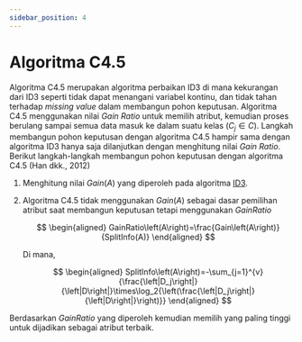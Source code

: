 ```yaml
---
sidebar_position: 4
---
```


# Algoritma C4.5

Algoritma C4.5 merupakan algoritma perbaikan ID3 di mana kekurangan dari ID3 seperti tidak dapat menangani variabel kontinu, dan tidak tahan terhadap *missing value* dalam membangun pohon keputusan. Algoritma C4.5 menggunakan nilai *Gain Ratio* untuk memilih atribut, kemudian proses berulang sampai semua data masuk ke dalam suatu kelas  $(C_j\in C)$. Langkah membangun pohon keputusan dengan algoritma C4.5 hampir sama dengan algoritma ID3 hanya saja dilanjutkan dengan menghitung nilai *Gain Ratio*. Berikut langkah-langkah membangun pohon keputusan dengan algoritma C4.5 (Han dkk., 2012)

1. Menghitung nilai $Gain\left(A\right)$ yang diperoleh pada algoritma [ID3](/articles/klasifikasi/algoritma_id3).

2. Algoritma C4.5 tidak menggunakan $Gain\left(A\right)$ sebagai dasar pemilihan atribut saat membangun keputusan tetapi menggunakan $Gain Ratio$

   $$
   \begin{aligned}
      GainRatio\left(A\right)=\frac{Gain\left(A\right)}{SplitInfo(A)}
   \end{aligned}  
   $$

   Di mana,  

   $$
   \begin{aligned}
      SplitInfo\left(A\right)=-\sum_{j=1}^{v}{\frac{\left|D_j\right|}{\left|D\right|}\times\log_2{\left(\frac{\left|D_j\right|}{\left|D\right|}\right)}}
   \end{aligned}  
   $$

Berdasarkan $Gain Ratio$ yang diperoleh kemudian memilih yang paling tinggi untuk dijadikan sebagai atribut terbaik.
